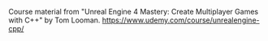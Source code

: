 Course material from "Unreal Engine 4 Mastery: Create Multiplayer Games with
C++" by Tom Looman. https://www.udemy.com/course/unrealengine-cpp/
